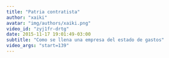 ```yaml
---
title: "Patria contratista"
author: "xaiki"
avatar: "img/authors/xaiki.png"
video_id: "zyj1fr-drtg"
date: 2015-11-17 19:01:49-03:00
subtitle: "Como se llena una empresa del estado de gastos"
video_args: "start=139"
---
```

